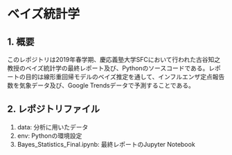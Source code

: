 # ベイズ統計学
## 1. 概要
<p>このレポジトリは2019年春学期、慶応義塾大学SFCにおいて行われた古谷知之教授のベイズ統計学の最終レポート及び、Pythonのソースコードである。レポートの目的は線形重回帰モデルのベイズ推定を通して、インフルエンザ定点報告数を気象データ及び、Google Trendsデータで予測することである。</p>

## 2. レポジトリファイル
<ol>
  <li>data: 分析に用いたデータ</li>
  <li>env: Pythonの環境設定</li>
  <li>Bayes_Statistics_Final.ipynb: 最終レポートのJupyter Notebook</li>
</ol>


